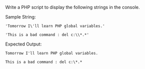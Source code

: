 Write a PHP script to display the following strings in the console.

Sample String:

```'Tomorrow I\'ll learn PHP global variables.'```

```'This is a bad command : del c:\\*.*'```

Expected Output:

```Tomorrow I'll learn PHP global variables.```

```This is a bad command : del c:\*.*```
